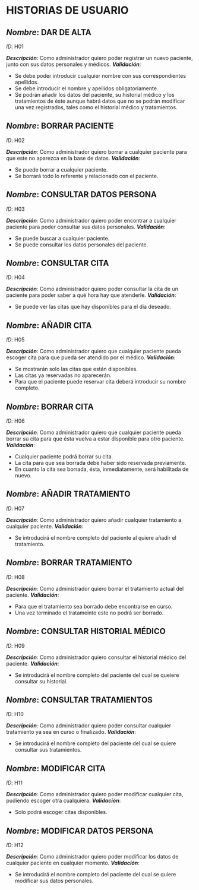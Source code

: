 # **HISTORIAS DE USUARIO**

## *Nombre*: **DAR DE ALTA** 
*ID*: H01 

__*Descripción*__: Como administrador quiero poder registrar un nuevo paciente, junto con sus datos personales y médicos.
 __*Validación*__:
* Se debe poder introducir cualquier nombre con sus correspondientes apellidos.
* Se debe introducir el nombre y apellidos obligatoriamente.
* Se podrán añadir los datos del paciente, su historial médico y los tratamientos de éste aunque habrá datos que no se podrán modificar una vez registrados, tales como el historial médico y tratamientos.
 

      
## *Nombre*: **BORRAR PACIENTE**
*ID*: H02 

__*Descripción*__: Como administrador quiero borrar a cualquier paciente para que este no aparezca en la base de datos.
 __*Validación*__:
* Se puede borrar a cualquier paciente.
* Se borrará todo lo referente y relacionado con el paciente.


      
## *Nombre*: **CONSULTAR DATOS PERSONA**
*ID*: H03 

__*Descripción*__: Como administrador quiero poder encontrar a cualquier paciente para poder consultar sus datos personales.
 __*Validación*__:
* Se puede buscar a cualquier paciente.
* Se puede consultar los datos personales del paciente.

       
## *Nombre*: **CONSULTAR CITA**
*ID*: H04

__*Descripción*__: Como administrador quiero poder consultar la cita de un paciente para poder saber a qué hora hay que atenderle.
__*Validación*__:
* Se puede ver las citas que hay disponibles para el dia deseado.
 

      
## *Nombre*: **AÑADIR CITA**
*ID*: H05 

__*Descripción*__: Como administrador quiero que cualquier paciente pueda escoger cita para que pueda ser atendido por el médico.
__*Validación*__:
* Se mostrarán solo las citas que están disponibles.
* Las citas ya reservadas no aparecerán.
* Para que el paciente puede reservar cita deberá introducir su nombre completo.

 
      
## *Nombre*: **BORRAR CITA**
*ID*: H06 

__*Descripción*__: Como administrador quiero que cualquier paciente pueda borrar su cita para que ésta vuelva a estar disponible para otro paciente.
__*Validación*__:
* Cualquier paciente podrá borrar su cita. 
* La cita para que sea borrada debe haber sido reservada previamente.
* En cuanto la cita sea borrada, ésta, inmediatamente, será habilitada de nuevo.



## *Nombre*: **AÑADIR TRATAMIENTO**
*ID*: H07

__*Descripción*__: Como administrador quiero añadir cualquier tratamiento a cualquier paciente. 
__*Validación*__:
* Se introducirá el nombre completo del paciente al quiere añadir el tratamiento.



## *Nombre*: **BORRAR TRATAMIENTO**
*ID*: H08

__*Descripción*__: Como administrador quiero borrar el tratamiento actual del paciente.
__*Validación*__:
* Para que el tratamiento sea borrado debe encontrarse en curso.
* Una vez terminado el tratameinto este no podrá ser borrado.



## *Nombre*: **CONSULTAR HISTORIAL MÉDICO**
*ID*: H09

__*Descripción*__: Como administrador quiero consultar el historial médico del paciente.
__*Validación*__: 
* Se introducirá el nombre completo del paciente del cual se queiere consultar su historial.



## *Nombre*: **CONSULTAR TRATAMIENTOS**
*ID*: H10

__*Descripción*__: Como administrador quiero poder consultar cualquier tratamiento ya sea en curso o finalizado.
__*Validación*__:
* Se introducirá el nombre completo del paciente del cual se quiere consultar sus tratamientos.


## *Nombre*: **MODIFICAR CITA**

*ID*: H11

__*Descripción*__: Como administrador quiero poder modificar cualquier cita, pudiendo escoger otra cualquiera.
__*Validación*__:
* Solo podrá escoger citas disponibles.



## *Nombre*: **MODIFICAR DATOS PERSONA**
*ID*: H12

__*Descripción*__: Como administrador quiero poder modificar los datos de cualquier paciente en cualquier momento.
__*Validación*__:
* Se introducirá el nombre completo del paciente del cual se quiere modificar sus datos personales. 
